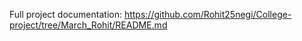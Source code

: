 Full project documentation: https://github.com/Rohit25negi/College-project/tree/March_Rohit/README.md
